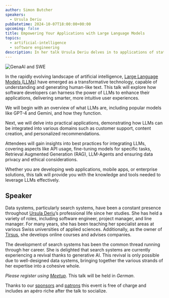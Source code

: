 ```yaml
---
author: Simon Butcher
speakers:
  - Ursula Deriu
pubDatetime: 2024-10-07T18:00:00+00:00
upcoming: false
title: Empowering Your Applications with Large Language Models
topics:
  - artificial-intelligence
  - software engineering
description: In her talk Ursula Deriu delves in to applications of state of the language learning models (LLMs) in to real world applications.
---
```


![GenaAI and SWE](@assets/images/empowering-applications-with-LLMs.webp)

In the rapidly evolving landscape of artificial intelligence, [Large Language Models (LLMs)](https://en.wikipedia.org/wiki/Large_language_model) have emerged as a transformative technology, capable of understanding and generating human-like text. This talk will explore how software developers can harness the power of LLMs to enhance their applications, delivering smarter, more intuitive user experiences.

We will begin with an overview of what LLMs are, including popular models like GPT-4 and Gemini, and how they function.

Next, we will delve into practical applications, demonstrating how LLMs can be integrated into various domains such as customer support, content creation, and personalized recommendations.

Attendees will gain insights into best practices for integrating LLMs, covering aspects like API usage, fine-tuning models for specific tasks, Retrieval Augmented Generation (RAG), LLM-Agents and ensuring data privacy and ethical considerations.

Whether you are developing web applications, mobile apps, or enterprise solutions, this talk will provide you with the knowledge and tools needed to leverage LLMs effectively.

## Speaker

Data systems, particularly search systems, have been a constant presence throughout [Ursula Deriu](https://www.linkedin.com/in/ursuladeriu/)’s professional life since her studies. She has held a variety of roles, including software engineer, project manager, and line manager. For many years, she has been teaching her specialist areas at various Swiss universities of applied sciences. Additionally, as the owner of [Tirsus](http://www.tirsus.com), she develops online courses and advises companies.

The development of search systems has been the common thread running through her career. She is delighted that search systems are currently experiencing a revival thanks to generative AI. This revival is only possible due to well-designed data systems, bringing together the various strands of her expertise into a cohesive whole.

_Please register using [Meetup](https://www.meetup.com/guild42ch/events/303320520/)_. This talk will be held in _German_.

Thanks to our [sponsors](../../sponsors/) and [patrons](../../patrons/) this event is free of charge and includes an apéro riche after the talk to socialize.
